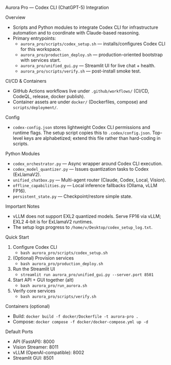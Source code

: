 Aurora Pro — Codex CLI (ChatGPT-5) Integration

Overview
- Scripts and Python modules to integrate Codex CLI for infrastructure automation and to coordinate with Claude-based reasoning.
- Primary entrypoints:
  - `aurora_pro/scripts/codex_setup.sh` — installs/configures Codex CLI for this workspace.
  - `aurora_pro/production_deploy.sh` — production-oriented bootstrap with services start.
  - `aurora_pro/unified_gui.py` — Streamlit UI for live chat + health.
  - `aurora_pro/scripts/verify.sh` — post-install smoke test.

CI/CD & Containers
- GitHub Actions workflows live under `.github/workflows/` (CI/CD, CodeQL, release, docker publish).
- Container assets are under `docker/` (Dockerfiles, compose) and `scripts/deployment/`.

Config
- `codex-config.json` stores lightweight Codex CLI permissions and runtime flags. The setup script copies this to `.codex/config.json`.
  Top-level keys are alphabetized; extend this file rather than hard-coding in scripts.

Python Modules
- `codex_orchestrator.py` — Async wrapper around Codex CLI execution.
- `codex_model_quantizer.py` — Issues quantization tasks to Codex (ExLlamaV2).
- `unified_chatbox.py` — Multi-agent router (Claude, Codex, Local, Vision).
- `offline_capabilities.py` — Local inference fallbacks (Ollama, vLLM FP16).
- `persistent_state.py` — Checkpoint/restore simple state.

Important Notes
- vLLM does not support EXL2 quantized models. Serve FP16 via vLLM; EXL2 4-bit is for ExLlamaV2 runtimes.
- The setup logs progress to `/home/v/Desktop/codex_setup_log.txt`.

Quick Start
1) Configure Codex CLI
   - `bash aurora_pro/scripts/codex_setup.sh`
2) (Optional) Provision services
   - `bash aurora_pro/production_deploy.sh`
3) Run the Streamlit UI
   - `streamlit run aurora_pro/unified_gui.py --server.port 8501`
4) Start API + GUI together (alt)
   - `bash aurora_pro/run_aurora.sh`
5) Verify core services
   - `bash aurora_pro/scripts/verify.sh`

Containers (optional)
- Build: `docker build -f docker/Dockerfile -t aurora-pro .`
- Compose: `docker compose -f docker/docker-compose.yml up -d`

Default Ports
- API (FastAPI): 8000
- Vision Streamer: 8011
- vLLM (OpenAI-compatible): 8002
- Streamlit GUI: 8501
